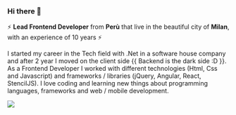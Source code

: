 ### Hi there 👋

<!--
**grandemayta/grandemayta** is a ✨ _special_ ✨ repository because its `README.md` (this file) appears on your GitHub profile.
-->

:zap:  **Lead Frontend Developer** from **Perù** that live in the beautiful city of **Milan**, with an experience of 10 years :zap:

I started my career in the Tech field with .Net in a software house company and after 2 year I moved on the client side {{ Backend is the dark side :D }}. As a Frontend Developer I worked with different technologies (Html, Css and Javascript) and frameworks / libraries (jQuery, Angular, React, StencilJS).
I love coding and learning new things about programming languages, frameworks and web / mobile development.

<img src="https://user-images.githubusercontent.com/6887120/87022846-57007a80-c1d7-11ea-8aa0-3146fe52b247.jpg">
